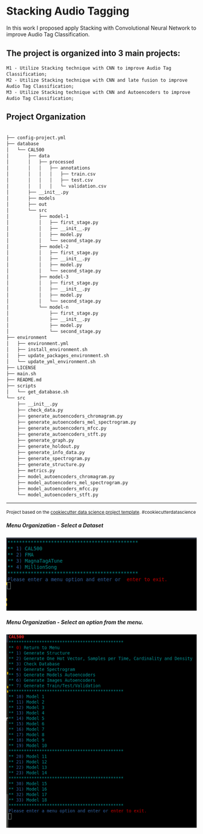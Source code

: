 Stacking Audio Tagging
======================

In this work I proposed apply Stacking with Convolutional Neural Network to improve Audio Tag Classification.

The project is organized into 3 main projects:
--------------------
    M1 - Utilize Stacking technique with CNN to improve Audio Tag Classification;
    M2 - Utilize Stacking technique with CNN and late fusion to improve Audio Tag Classification;
    M3 - Utilize Stacking technique with CNN and Autoencoders to improve Audio Tag Classification;

Project Organization
--------------------
```

├── config-project.yml
├── database
│   └── CAL500
│       ├── data
│       │   ├── processed
│       │   │   ├── annotations
│       │   │   │   ├── train.csv
│       │   │   │   ├── test.csv
│       │   │   │   └─ validation.csv
│       ├── __init__.py
│       ├── models
│       ├── out
│       └── src
│           ├── model-1
│           │   ├── first_stage.py
│           │   ├── __init__.py
│           │   ├── model.py
│           │   └── second_stage.py
│           ├── model-2
│           │   ├── first_stage.py
│           │   ├── __init__.py
│           │   ├── model.py
│           │   └── second_stage.py
│           ├── model-3
│           │   ├── first_stage.py
│           │   ├── __init__.py
│           │   ├── model.py
│           │   └── second_stage.py
│           └── model-n
│               ├── first_stage.py
│               ├── __init__.py
│               ├── model.py
│               └── second_stage.py
├── environment
│   ├── environment.yml
│   ├── install_environment.sh
│   ├── update_packages_environment.sh
│   └── update_yml_environment.sh
├── LICENSE
├── main.sh
├── README.md
├── scripts
│   └── get_database.sh
└── src
    ├── __init__.py
    ├── check_data.py
    ├── generate_autoencoders_chromagram.py
    ├── generate_autoencoders_mel_spectrogram.py
    ├── generate_autoencoders_mfcc.py
    ├── generate_autoencoders_stft.py
    ├── generate_graph.py
    ├── generate_holdout.py
    ├── generate_info_data.py
    ├── generate_spectrogram.py
    ├── generate_structure.py
    ├── metrics.py
    ├── model_autoencoders_chromagram.py
    ├── model_autoencoders_mel_spectrogram.py
    ├── model_autoencoders_mfcc.py
    └── model_autoencoders_stft.py

```
--------

<p><small>Project based on the <a target="_blank" href="https://drivendata.github.io/cookiecutter-data-science/">cookiecutter data science project template</a>. #cookiecutterdatascience</small></p>

##### Menu Organization - Select a Dataset
![Screenshot](screenshot/img1.png)

##### Menu Organization - Select an option from the menu.
![Screenshot](screenshot/img2.png)
